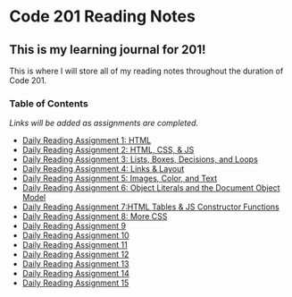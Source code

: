 # Code 201 Reading Notes
## This is my learning journal for 201!
This is where I will store all of my reading notes throughout the duration of Code 201. 


### Table of Contents
*Links will be added as assignments are completed.*
- [Daily Reading Assignment 1: HTML](class-01.md)
- [Daily Reading Assignment 2: HTML, CSS, & JS](class-02.md)
- [Daily Reading Assignment 3: Lists, Boxes, Decisions, and Loops](class-03.md)
- [Daily Reading Assignment 4: Links & Layout](class-04.md)
- [Daily Reading Assignment 5: Images, Color, and Text](class-05.md)
- [Daily Reading Assignment 6: Object Literals and the Document Object Model](class-06.md)
- [Daily Reading Assignment 7:HTML Tables & JS Constructor Functions](class-07.md)
- [Daily Reading Assignment 8: More CSS](class-08.md)
- [Daily Reading Assignment 9](class-09.md)
- [Daily Reading Assignment 10](class-10.md)
- [Daily Reading Assignment 11](class-11.md)
- [Daily Reading Assignment 12](class-12.md)
- [Daily Reading Assignment 13](class-13.md)
- [Daily Reading Assignment 14](class-14.md)
- [Daily Reading Assignment 15](class-15.md)

